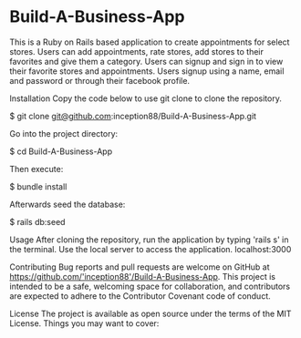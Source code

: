 # Build-A-Business-App

This is a Ruby on Rails based application to create appointments for select stores. Users can add appointments, rate stores, add stores to their favorites and give them a category. Users can signup and sign in to view their favorite stores and appointments. Users signup using a name, email and password or through their facebook profile.

Installation
Copy the code below to use git clone to clone the repository.

$ git clone git@github.com:inception88/Build-A-Business-App.git

Go into the project directory:

$ cd Build-A-Business-App

Then execute:

$ bundle install

Afterwards seed the database:

$ rails db:seed

Usage
After cloning the repository, run the application by typing 'rails s' in the terminal. Use the local server to access the application. localhost:3000

Contributing
Bug reports and pull requests are welcome on GitHub at https://github.com/'inception88'/Build-A-Business-App. This project is intended to be a safe, welcoming space for collaboration, and contributors are expected to adhere to the Contributor Covenant code of conduct.

License
The project is available as open source under the terms of the MIT License.
Things you may want to cover: